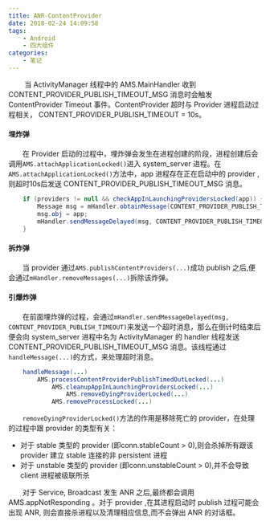 ```yaml
---
title: ANR-ContentProvider
date: 2018-02-24 14:09:58
tags:
    - Android
    - 四大组件
categories:
    - 笔记
---
```


&emsp;&emsp; 当 ActivityManager 线程中的 AMS.MainHandler 收到 CONTENT_PROVIDER_PUBLISH_TIMEOUT_MSG 消息时会触发 ContentProvider Timeout 事件。ContentProvider 超时与 Provider 进程启动过程相关， CONTENT_PROVIDER_PUBLISH_TIMEOUT = 10s。

#### 埋炸弹
&emsp;&emsp;在 Provider 启动的过程中，埋炸弹会发生在进程创建的阶段，进程创建后会调用`AMS.attachApplicationLocked()`进入 system_server 进程。在`AMS.attachApplicationLocked()`方法中，app 进程存在正在启动中的 provider ,则超时10s后发送 CONTENT_PROVIDER_PUBLISH_TIMEOUT_MSG 消息。
```java
    if (providers != null && checkAppInLaunchingProvidersLocked(app)) {
        Message msg = mHandler.obtainMessage(CONTENT_PROVIDER_PUBLISH_TIMEOUT_MSG);
        msg.obj = app;
        mHandler.sendMessageDelayed(msg, CONTENT_PROVIDER_PUBLISH_TIMEOUT);
    }
```

#### 拆炸弹
&emsp;&emsp;当 provider 通过`AMS.publishContentProviders(...)`成功 publish 之后,便会通过`mHandler.removeMessages(...)`拆除该炸弹。

#### 引爆炸弹
&emsp;&emsp;在前面埋炸弹的过程，会通过`mHandler.sendMessageDelayed(msg, CONTENT_PROVIDER_PUBLISH_TIMEOUT)`来发送一个超时消息，那么在倒计时结束后便会向 system_server 进程中名为 ActivityManager 的 handler 线程发送 CONTENT_PROVIDER_PUBLISH_TIMEOUT_MSG 消息。该线程通过`handleMessage(...)`的方式，来处理超时消息。
```java
    handleMessage(...)
        AMS.processContentProviderPublishTimedOutLocked(...)
            AMS.cleanupAppInLaunchingProvidersLocked(...)
                AMS.removeDyingProviderLocked(...)
            AMS.removeProcessLocked(...)
```

&emsp;&emsp;`removeDyingProviderLocked()`方法的作用是移除死亡的 provider，在处理的过程中跟 provider 的类型有关：

* 对于 stable 类型的 provider (即conn.stableCount > 0),则会杀掉所有跟该 provider 建立 stable 连接的非 persistent 进程
* 对于 unstable 类型的 provider (即conn.unstableCount > 0),并不会导致 client 进程被级联所杀

&emsp;&emsp;对于 Service, Broadcast 发生 ANR 之后,最终都会调用 AMS.appNotResponding 。对于 provider ,在其进程启动时 publish 过程可能会出现 ANR, 则会直接杀进程以及清理相应信息,而不会弹出 ANR 的对话框。
